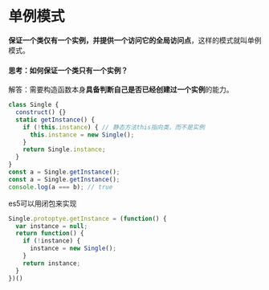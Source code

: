 # 单例模式
**保证一个类仅有一个实例，并提供一个访问它的全局访问点**，这样的模式就叫单例模式。

#### 思考：如何保证一个类只有一个实例？
解答：需要构造函数本身**具备判断自己是否已经创建过一个实例**的能力。
```javascript
class Single {
  construct() {}
  static getInstance() {
    if (!this.instance) { // 静态方法this指向类，而不是实例
      this.instance = new Single();
    }
    return Single.instance;
  }
}
const a = Single.getInstance();
const a = Single.getInstance();
console.log(a === b); // true
```
es5可以用闭包来实现
```javascript
Single.protoptye.getInstance = (function() {
  var instance = null;
  return function() {
    if (!instance) {
      instance = new Single();
    }
    return instance;
  }
})()
```